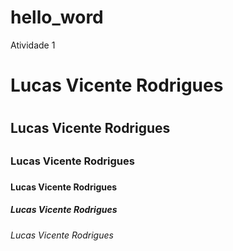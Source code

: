 # hello_word
Atividade 1

# Lucas Vicente Rodrigues <h1>
## Lucas Vicente Rodrigues <h2>
### Lucas Vicente Rodrigues <h3>
#### Lucas Vicente Rodrigues <h4>
##### Lucas Vicente Rodrigues <h5>
###### Lucas Vicente Rodrigues <h6>
